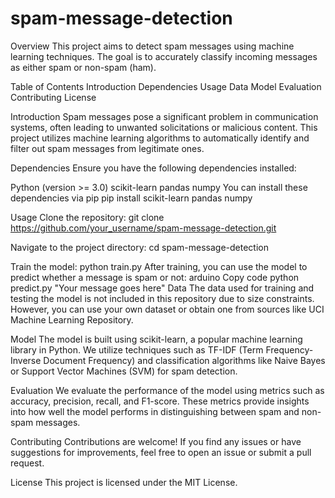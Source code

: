 # spam-message-detection

Overview
This project aims to detect spam messages using machine learning techniques. The goal is to accurately classify incoming messages as either spam or non-spam (ham).

Table of Contents
Introduction
Dependencies
Usage
Data
Model
Evaluation
Contributing
License

Introduction
Spam messages pose a significant problem in communication systems, often leading to unwanted solicitations or malicious content. This project utilizes machine learning algorithms to automatically identify and filter out spam messages from legitimate ones.

Dependencies
Ensure you have the following dependencies installed:

Python (version >= 3.0)
scikit-learn
pandas
numpy
You can install these dependencies via pip
pip install scikit-learn pandas numpy

Usage
Clone the repository:
git clone https://github.com/your_username/spam-message-detection.git

Navigate to the project directory:
cd spam-message-detection

Train the model:
python train.py
After training, you can use the model to predict whether a message is spam or not:
arduino
Copy code
python predict.py "Your message goes here"
Data
The data used for training and testing the model is not included in this repository due to size constraints. However, you can use your own dataset or obtain one from sources like UCI Machine Learning Repository.

Model
The model is built using scikit-learn, a popular machine learning library in Python. We utilize techniques such as TF-IDF (Term Frequency-Inverse Document Frequency) and classification algorithms like Naive Bayes or Support Vector Machines (SVM) for spam detection.

Evaluation
We evaluate the performance of the model using metrics such as accuracy, precision, recall, and F1-score. These metrics provide insights into how well the model performs in distinguishing between spam and non-spam messages.

Contributing
Contributions are welcome! If you find any issues or have suggestions for improvements, feel free to open an issue or submit a pull request.

License
This project is licensed under the MIT License.
